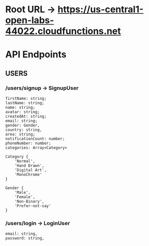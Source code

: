 # Root URL -> https://us-central1-open-labs-44022.cloudfunctions.net

# API Endpoints

## USERS

### /users/signup -> SignupUser

    firstName: string;
	lastName: string;
	name: string;
	avatar: string;
	createdAt: string;
	email: string;
	gender: Gender,
	country: string,
	area: string;
	notificationCount: number;
	phoneNumber: number;
	categories: Array<Category>

    Category {
	    'Normal',
	    'Hand Drawn',
	    'Digital Art',
	    'MonoChrome'
    }

    Gender {
        'Male',
        'Female',
        'Non-Binary',
        'Prefer-not-say'
    }

### /users/login -> LoginUser

    email: string,
    password: string,
